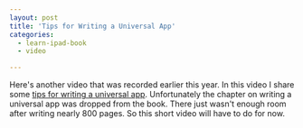 ```yaml
---
layout: post
title: 'Tips for Writing a Universal App'
categories:
  - learn-ipad-book
  - video

---
```


Here's another video that was recorded earlier this year. In this video I share some [tips for writing a universal app][1]. Unfortunately the chapter on writing a universal app was dropped from the book. There just wasn't enough room after writing nearly 800 pages. So this short video will have to do for now.

[1]: http://www.informit.com/podcasts/episode.aspx?e=ba19d517-6470-438d-a1a4-290f26b8681c
